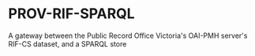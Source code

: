 # PROV-RIF-SPARQL
A gateway between the Public Record Office Victoria's OAI-PMH server's RIF-CS dataset, and a SPARQL store
